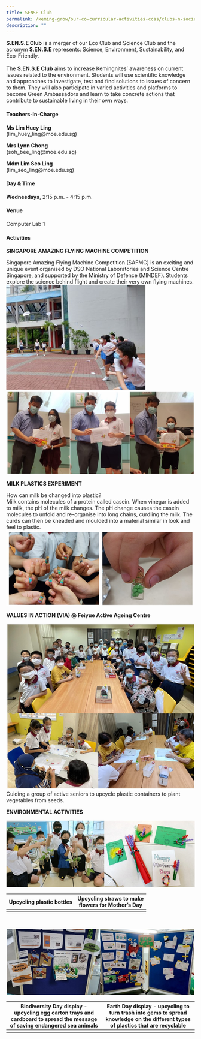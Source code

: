 ```yaml
---
title: SENSE Club
permalink: /keming-grow/our-co-curricular-activities-ccas/clubs-n-societies/science-club/
description: ""
---
```

**S.EN.S.E Club** is a merger of our Eco Club and Science Club and the acronym **S.EN.S.E** represents: Science, Environment, Sustainability, and Eco-Friendly.
<br>
<br>
The **S.EN.S.E Club** aims to increase Kemingnites’ awareness on current issues related to the environment. Students will use scientific knowledge and approaches to investigate, test and find solutions to issues of concern to them. They will also participate in varied activities and platforms to become Green Ambassadors and learn to take concrete actions that contribute to sustainable living in their own ways.
<h4>Teachers-In-Charge</h4>
<p><strong>Ms Lim Huey Ling<br /></strong>(lim_huey_ling@moe.edu.sg)</p>
<p><strong>Mrs Lynn Chong<br /></strong>(soh_bee_ling@moe.edu.sg)</p>
<p><strong>Mdm Lim Seo Ling<br /></strong>(lim_seo_ling@moe.edu.sg)</p>
<h4>Day &amp; Time</h4>
<p><strong>Wednesdays</strong>, 2:15 p.m. - 4:15 p.m.</p>
<h4>Venue</h4>
<p>Computer Lab 1</p>

<h4>Activities </h4>

**SINGAPORE AMAZING FLYING MACHINE COMPETITION**

Singapore Amazing Flying Machine Competition (SAFMC) is an exciting and unique event organised by DSO National Laboratories and Science Centre Singapore, and supported by the Ministry of Defence (MINDEF). Students explore the science behind flight and create their 
very own flying machines.
![](/images/flying%20machine.jpg)
![](/images/flying%20machine%20group.jpg)


**MILK PLASTICS EXPERIMENT**

How can milk be changed into plastic? <br>
Milk contains molecules of a protein called casein. When vinegar is added to milk, the pH of the milk changes. The pH change causes the casein molecules to unfold and re-organise into long chains, curdling the milk. The curds can then be kneaded and moulded into a material similar in look and feel to plastic. 
![](/images/milk.jpg)


**VALUES IN ACTION (VIA) @ Feiyue Active Ageing Centre**

![Guiding a group of active seniors to upcycle plastic containers to plant vegetables from seeds.](/images/ageing%20center.jpg)
Guiding a group of active seniors to upcycle plastic containers to plant vegetables from seeds.

**ENVIRONMENTAL ACTIVITIES**

![](/images/env1.jpg)


| Upcycling plastic bottles | Upcycling straws to make<br> flowers for Mother’s Day  |
| -------- | -------- |
| | | 

<br>

![](/images/env2.jpg)

| Biodiversity Day display - upcycling egg carton trays and cardboard to spread the message of saving endangered sea animals  | Earth Day display - upcycling to turn trash into gems to spread knowledge on the different types of plastics that are recyclable |
| -------- | -------- |
|||